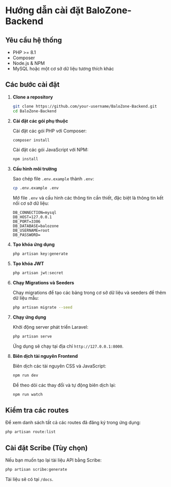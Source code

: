 # Hướng dẫn cài đặt BaloZone-Backend

## Yêu cầu hệ thống

- PHP >= 8.1
- Composer
- Node.js & NPM
- MySQL hoặc một cơ sở dữ liệu tương thích khác

## Các bước cài đặt

1. **Clone a repository**

   ```bash
   git clone https://github.com/your-username/BaloZone-Backend.git
   cd BaloZone-Backend
   ```

2. **Cài đặt các gói phụ thuộc**

   Cài đặt các gói PHP với Composer:

   ```bash
   composer install
   ```

   Cài đặt các gói JavaScript với NPM:

   ```bash
   npm install
   ```

3. **Cấu hình môi trường**

   Sao chép file `.env.example` thành `.env`:

   ```bash
   cp .env.example .env
   ```

   Mở file `.env` và cấu hình các thông tin cần thiết, đặc biệt là thông tin kết nối cơ sở dữ liệu:

   ```env
   DB_CONNECTION=mysql
   DB_HOST=127.0.0.1
   DB_PORT=3306
   DB_DATABASE=balozone
   DB_USERNAME=root
   DB_PASSWORD=
   ```

4. **Tạo khóa ứng dụng**

   ```bash
   php artisan key:generate
   ```

5. **Tạo khóa JWT**

   ```bash
   php artisan jwt:secret
   ```

6. **Chạy Migrations và Seeders**

   Chạy migrations để tạo các bảng trong cơ sở dữ liệu và seeders để thêm dữ liệu mẫu:

   ```bash
   php artisan migrate --seed
   ```

7. **Chạy ứng dụng**

   Khởi động server phát triển Laravel:

   ```bash
   php artisan serve
   ```

   Ứng dụng sẽ chạy tại địa chỉ `http://127.0.0.1:8000`.

8. **Biên dịch tài nguyên Frontend**

   Biên dịch các tài nguyên CSS và JavaScript:

   ```bash
   npm run dev
   ```

   Để theo dõi các thay đổi và tự động biên dịch lại:

   ```bash
   npm run watch
   ```

## Kiểm tra các routes

Để xem danh sách tất cả các routes đã đăng ký trong ứng dụng:

```bash
php artisan route:list
```

## Cài đặt Scribe (Tùy chọn)

Nếu bạn muốn tạo lại tài liệu API bằng Scribe:

```bash
php artisan scribe:generate
```

Tài liệu sẽ có tại `/docs`.
